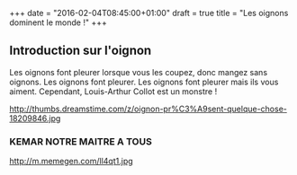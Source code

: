 +++
date = "2016-02-04T08:45:00+01:00"
draft = true
title = "Les oignons dominent le monde !"
+++
## Introduction sur l'oignon


   Les oignons font pleurer lorsque vous les coupez, donc mangez sans oignons.
   Les oignons font pleurer.
   Les oignons font pleurer mais ils vous aiment.
   Cependant, Louis-Arthur Collot est un monstre !


   http://thumbs.dreamstime.com/z/oignon-pr%C3%A9sent-quelque-chose-18209846.jpg

### KEMAR NOTRE MAITRE A TOUS

http://m.memegen.com/ll4qt1.jpg